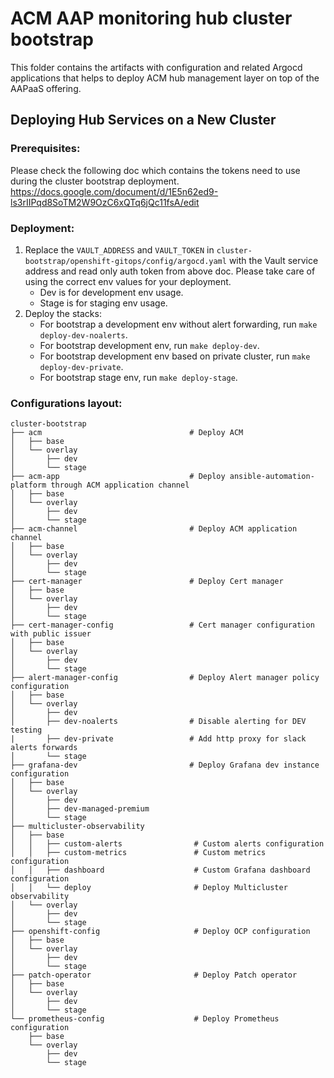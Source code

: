 # ACM AAP monitoring hub cluster bootstrap

This folder contains the artifacts with configuration and related Argocd applications that helps to deploy ACM hub management layer on top of the AAPaaS offering.

## Deploying Hub Services on a New Cluster


### Prerequisites:
Please check the following doc which contains the tokens need to use during the cluster bootstrap deployment.
https://docs.google.com/document/d/1E5n62ed9-ls3rIIPqd8SoTM2W9OzC6xQTq6jQc11fsA/edit


### Deployment:
1. Replace the `VAULT_ADDRESS` and `VAULT_TOKEN` in `cluster-bootstrap/openshift-gitops/config/argocd.yaml` with the Vault service address and read only auth token from above doc.
   Please take care of using the correct env values for your deployment.
   * Dev is for development env usage. 
   * Stage is for staging env usage.
2. Deploy the stacks:
   * For bootstrap a development env without alert forwarding, run `make deploy-dev-noalerts`.
   * For bootstrap development env, run `make deploy-dev`.
   * For bootstrap development env based on private cluster, run `make deploy-dev-private`.
   * For bootstrap stage env, run `make deploy-stage`.


### Configurations layout:
    cluster-bootstrap
    ├── acm                                 # Deploy ACM
    │   ├── base
    │   └── overlay
    │       ├── dev                            
    │       └── stage
    ├── acm-app                             # Deploy ansible-automation-platform through ACM application channel
    │   ├── base
    │   └── overlay
    │       ├── dev                            
    │       └── stage
    ├── acm-channel                         # Deploy ACM application channel
    │   ├── base
    │   └── overlay
    │       ├── dev                            
    │       └── stage                
    ├── cert-manager                        # Deploy Cert manager
    │   ├── base      
    │   └── overlay
    │       ├── dev                            
    │       └── stage    
    ├── cert-manager-config                 # Cert manager configuration with public issuer
    │   ├── base
    │   └── overlay
    │       ├── dev                            
    │       └── stage            
    ├── alert-manager-config                # Deploy Alert manager policy configuration
    │   ├── base
    │   └── overlay
    │       ├── dev                            
    │       ├── dev-noalerts                # Disable alerting for DEV testing
    |       ├── dev-private                 # Add http proxy for slack alerts forwards
    │       └── stage
    ├── grafana-dev                         # Deploy Grafana dev instance configuration
    │   ├── base   
    │   └── overlay
    │       ├── dev  
    │       ├── dev-managed-premium 
    │       └── stage                             
    ├── multicluster-observability
    │   ├── base
    │   │   ├── custom-alerts                # Custom alerts configuration
    │   │   ├── custom-metrics               # Custom metrics configuration
    │   │   ├── dashboard                    # Custom Grafana dashboard configuration
    │   │   └── deploy                       # Deploy Multicluster observability
    │   └── overlay  
    │       ├── dev
    │       └── stage
    ├── openshift-config                     # Deploy OCP configuration
    │   ├── base
    │   └── overlay  
    │       ├── dev
    │       └── stage
    ├── patch-operator                       # Deploy Patch operator
    │   ├── base
    │   └── overlay  
    │       ├── dev
    │       └── stage  
    └── prometheus-config                    # Deploy Prometheus configuration
        ├── base                             
        └── overlay  
            ├── dev
            └── stage
